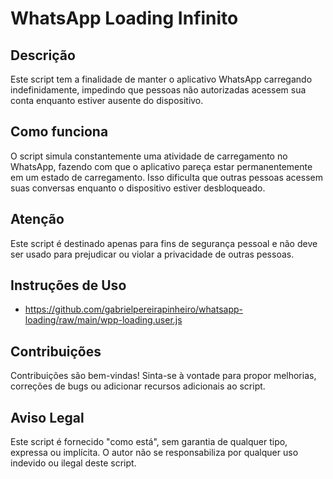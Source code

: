# WhatsApp Loading Infinito
## Descrição
Este script tem a finalidade de manter o aplicativo WhatsApp carregando indefinidamente, impedindo que pessoas não autorizadas acessem sua conta enquanto estiver ausente do dispositivo.

## Como funciona
O script simula constantemente uma atividade de carregamento no WhatsApp, fazendo com que o aplicativo pareça estar permanentemente em um estado de carregamento. Isso dificulta que outras pessoas acessem suas conversas enquanto o dispositivo estiver desbloqueado.

## Atenção
Este script é destinado apenas para fins de segurança pessoal e não deve ser usado para prejudicar ou violar a privacidade de outras pessoas.

## Instruções de Uso
- https://github.com/gabrielpereirapinheiro/whatsapp-loading/raw/main/wpp-loading.user.js

## Contribuições
Contribuições são bem-vindas! Sinta-se à vontade para propor melhorias, correções de bugs ou adicionar recursos adicionais ao script.

## Aviso Legal
Este script é fornecido "como está", sem garantia de qualquer tipo, expressa ou implícita. O autor não se responsabiliza por qualquer uso indevido ou ilegal deste script.
